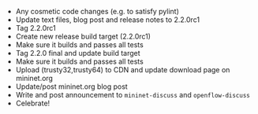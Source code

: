 * Any cosmetic code changes (e.g. to satisfy pylint)
* Update text files, blog post and release notes to 2.2.0rc1
* Tag 2.2.0rc1
* Create new release build target (2.2.0rc1)
* Make sure it builds and passes all tests
* Tag 2.2.0 final and update build target
* Make sure it builds and passes all tests
* Upload (trusty32,trusty64) to CDN and update download page on mininet.org
* Update/post mininet.org blog post
* Write and post announcement to `mininet-discuss` and `openflow-discuss`
* Celebrate!


